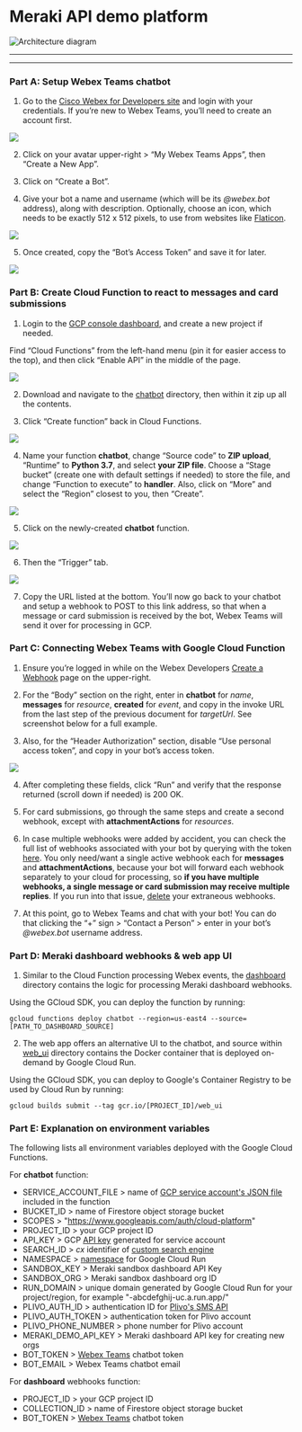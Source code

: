 # Meraki API demo platform
![Architecture diagram](images/Architecture.jpg)

---



---

### Part A: Setup Webex Teams chatbot

1. Go to the [Cisco Webex for Developers site](https://developer.webex.com/) and login with your credentials. If you’re new to Webex Teams, you’ll need to create an account first.

![](images/A1.png)

2. Click on your avatar upper-right > “My Webex Teams Apps”, then “Create a New App”.

3. Click on “Create a Bot”.

4. Give your bot a name and username (which will be its _@webex.bot_ address), along with description. Optionally, choose an icon, which needs to be exactly 512 x 512 pixels, to use from websites like [Flaticon](https://www.flaticon.com/).

![](images/A2.png)

5. Once created, copy the “Bot’s Access Token” and save it for later.

![](images/A3.png)


### Part B: Create Cloud Function to react to messages and card submissions

1. Login to the [GCP console dashboard](https://console.cloud.google.com/), and create a new project if needed.

Find “Cloud Functions” from the left-hand menu (pin it for easier access to the top), and then click “Enable API” in the middle of the page.

![](images/B1.png)

2. Download and navigate to the [chatbot](chatbot) directory, then within it zip up all the contents.

3. Click “Create function” back in Cloud Functions.

![](images/B2.png)

4. Name your function **chatbot**, change “Source code” to **ZIP upload**, “Runtime” to **Python 3.7**, and select **your ZIP file**. Choose a “Stage bucket” (create one with default settings if needed) to store the file, and change “Function to execute” to **handler**. Also, click on “More” and select the “Region” closest to you, then “Create”.

![](images/B3.png)

5. Click on the newly-created **chatbot** function.

![](images/B4.png)

6. Then the “Trigger” tab.

![](images/B5.png)

7. Copy the URL listed at the bottom. You’ll now go back to your chatbot and setup a webhook to POST to this link address, so that when a message or card submission is received by the bot, Webex Teams will send it over for processing in GCP.


### Part C: Connecting Webex Teams with Google Cloud Function

1. Ensure you’re logged in while on the Webex Developers [Create a Webhook](https://developer.webex.com/docs/api/v1/webhooks/create-a-webhook) page on the upper-right.

2. For the “Body” section on the right, enter in **chatbot** for _name_, **messages** for _resource_, **created** for _event_, and copy in the invoke URL from the last step of the previous document for _targetUrl_. See screenshot below for a full example.

3. Also, for the “Header Authorization” section, disable “Use personal access token”, and copy in your bot’s access token.

![](images/C1.png)

4. After completing these fields, click “Run” and verify that the response returned (scroll down if needed) is 200 OK.

5. For card submissions, go through the same steps and create a second webhook, except with **attachmentActions** for _resources_.

5. In case multiple webhooks were added by accident, you can check the full list of webhooks associated with your bot by querying with the token [here](https://developer.webex.com/docs/api/v1/webhooks/list-webhooks). You only need/want a single active webhook each for **messages** and **attachmentActions**, because your bot will forward each webhook separately to your cloud for processing, so **if you have multiple webhooks, a single message or card submission may receive multiple replies**. If you run into that issue, [delete](https://developer.webex.com/docs/api/v1/webhooks/delete-a-webhook) your extraneous webhooks.

6. At this point, go to Webex Teams and chat with your bot! You can do that clicking the “+” sign > “Contact a Person” > enter in your bot’s _@webex.bot_ username address.


### Part D: Meraki dashboard webhooks & web app UI

1. Similar to the Cloud Function processing Webex events, the [dashboard](dashboard) directory contains the logic for processing Meraki dashboard webhooks.

Using the GCloud SDK, you can deploy the function by running:
```
gcloud functions deploy chatbot --region=us-east4 --source=[PATH_TO_DASHBOARD_SOURCE]
```

2. The web app offers an alternative UI to the chatbot, and source within [web_ui](web_ui) directory contains the Docker container that is deployed on-demand by Google Cloud Run.

Using the GCloud SDK, you can deploy to Google's Container Registry to be used by Cloud Run by running:
```
gcloud builds submit --tag gcr.io/[PROJECT_ID]/web_ui
```


### Part E: Explanation on environment variables

The following lists all environment variables deployed with the Google Cloud Functions.

For **chatbot** function:
- SERVICE_ACCOUNT_FILE > name of [GCP service account's JSON file](https://cloud.google.com/iam/docs/creating-managing-service-account-keys) included in the function
- BUCKET_ID > name of Firestore object storage bucket
- SCOPES > "https://www.googleapis.com/auth/cloud-platform"
- PROJECT_ID > your GCP project ID
- API_KEY > GCP [API key](https://cloud.google.com/docs/authentication/api-keys) generated for service account
- SEARCH_ID > _cx_ identifier of [custom search engine](https://developers.google.com/custom-search/v1/introduction)
- NAMESPACE > [namespace](https://cloud.google.com/config-connector/docs/concepts/namespaces-and-projects) for Google Cloud Run
- SANDBOX_KEY > Meraki sandbox dashboard API Key
- SANDBOX_ORG > Meraki sandbox dashboard org ID
- RUN_DOMAIN > unique domain generated by Google Cloud Run for your project/region, for example "-abcdefghij-uc.a.run.app/"
- PLIVO_AUTH_ID > authentication ID for [Plivo's SMS API](https://www.plivo.com/sms/)
- PLIVO_AUTH_TOKEN > authentication token for Plivo account
- PLIVO_PHONE_NUMBER > phone number for Plivo account
- MERAKI_DEMO_API_KEY > Meraki dashboard API key for creating new orgs
- BOT_TOKEN > [Webex Teams](https://developer.webex.com/) chatbot token
- BOT_EMAIL > Webex Teams chatbot email

For **dashboard** webhooks function:
- PROJECT_ID > your GCP project ID
- COLLECTION_ID > name of Firestore object storage bucket
- BOT_TOKEN > [Webex Teams](https://developer.webex.com/) chatbot token